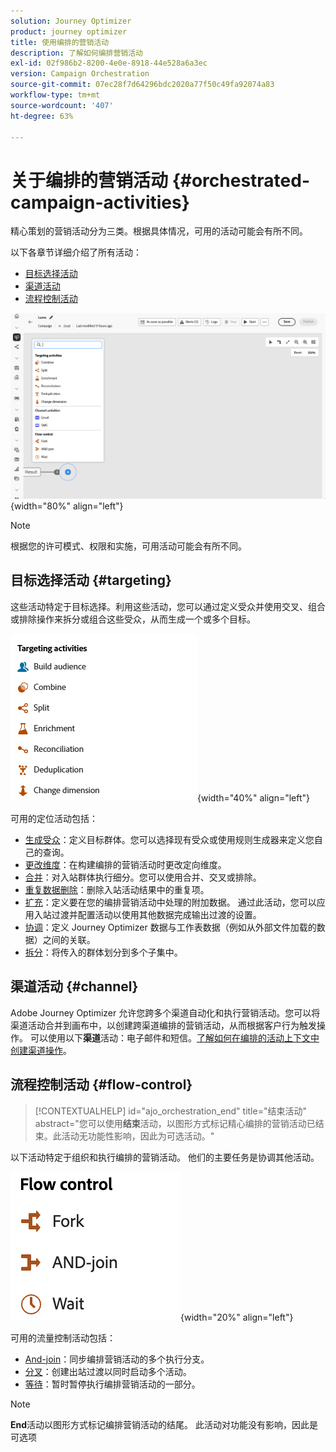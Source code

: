 ```yaml
---
solution: Journey Optimizer
product: journey optimizer
title: 使用编排的营销活动
description: 了解如何编排营销活动
exl-id: 02f986b2-8200-4e0e-8918-44e528a6a3ec
version: Campaign Orchestration
source-git-commit: 07ec28f7d64296bdc2020a77f50c49fa92074a83
workflow-type: tm+mt
source-wordcount: '407'
ht-degree: 63%

---
```



# 关于编排的营销活动 {#orchestrated-campaign-activities}

精心策划的营销活动分为三类。根据具体情况，可用的活动可能会有所不同。

以下各章节详细介绍了所有活动：

* [目标选择活动](#targeting)
* [渠道活动](#channel)
* [流程控制活动](#flow-control)

![画布中可用的活动列表](../assets/orchestrated-activities.png){width="80%" align="left"}


>[!NOTE]
>
>根据您的许可模式、权限和实施，可用活动可能会有所不同。

## 目标选择活动 {#targeting}

这些活动特定于目标选择。利用这些活动，您可以通过定义受众并使用交叉、组合或排除操作来拆分或组合这些受众，从而生成一个或多个目标。

![目标选择活动列表](../assets/targeting-activities.png){width="40%" align="left"}

可用的定位活动包括：

* [生成受众](build-audience.md)：定义目标群体。您可以选择现有受众或使用规则生成器来定义您自己的查询。
* [更改维度](change-dimension.md)：在构建编排的营销活动时更改定向维度。
* [合并](combine.md)：对入站群体执行细分。您可以使用合并、交叉或排除。
* [重复数据删除](deduplication.md)：删除入站活动结果中的重复项。
* [扩充](enrichment.md)：定义要在您的编排营销活动中处理的附加数据。 通过此活动，您可以应用入站过渡并配置活动以使用其他数据完成输出过渡的设置。
* [协调](reconciliation.md)：定义 Journey Optimizer 数据与工作表数据（例如从外部文件加载的数据）之间的关联。
* [拆分](split.md)：将传入的群体划分到多个子集中。

## 渠道活动 {#channel}

Adobe Journey Optimizer 允许您跨多个渠道自动化和执行营销活动。您可以将渠道活动合并到画布中，以创建跨渠道编排的营销活动，从而根据客户行为触发操作。 可以使用以下&#x200B;**渠道**&#x200B;活动：电子邮件和短信。[了解如何在编排的活动上下文中创建渠道操作](channels.md)。

## 流程控制活动 {#flow-control}

>[!CONTEXTUALHELP]
>id="ajo_orchestration_end"
>title="结束活动"
>abstract="您可以使用&#x200B;**结束**&#x200B;活动，以图形方式标记精心编排的营销活动已结束。此活动无功能性影响，因此为可选活动。"

以下活动特定于组织和执行编排的营销活动。 他们的主要任务是协调其他活动。

![流程控制活动列表](../assets/flow-control-activities.png){width="20%" align="left"}

可用的流量控制活动包括：

* [And-join](and-join.md)：同步编排营销活动的多个执行分支。
* [分叉](fork.md)：创建出站过渡以同时启动多个活动。
* [等待](wait.md)：暂时暂停执行编排营销活动的一部分。
  <!--* [Test](test.md): Enable transitions based on specified conditions.-->

>[!NOTE]
>**End**&#x200B;活动以图形方式标记编排营销活动的结尾。 此活动对功能没有影响，因此是可选项
